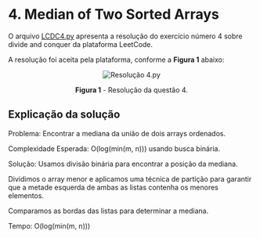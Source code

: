# 4. Median of Two Sorted Arrays

O arquivo [LCDC4.py](./LCDC4.py) apresenta a resolução do exercício número 4 sobre divide and conquer da plataforma LeetCode.

A resolução foi aceita pela plataforma, conforme a **Figura 1** abaixo:

<center>

![Resolução 4.py](../assets/Questão_hard_4.png)

**Figura 1** - Resolução da questão 4.

</center>

## Explicação da solução

Problema:
Encontrar a mediana da união de dois arrays ordenados.

Complexidade Esperada: O(log(min(m, n))) usando busca binária.

Solução:
Usamos divisão binária para encontrar a posição da mediana.

Dividimos o array menor e aplicamos uma técnica de partição para garantir que a metade esquerda de ambas as listas contenha os menores elementos.

Comparamos as bordas das listas para determinar a mediana.

Tempo: O(log(min(m, n)))

